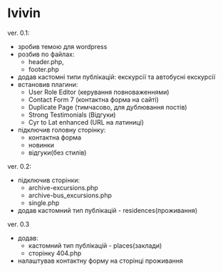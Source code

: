 # lvivin

ver. 0.1:
  - зробив темою для wordpress
  - розбив по файлах: 
    - header.php,
    - footer.php
  - додав кастомні типи публікацій: екскурсії та автобусні екскурсії
  - встановив плагини:
    - User Role Editor (керування повноваженнями)
    - Contact Form 7 (контактна форма на сайті)
    - Duplicate Page (тимчасово, для дублювання постів)
    - Strong Testimonials (Відгуки)
    - Cyr to Lat enhanced (URL на латиниці)
  - підключив головну сторінку:
    - контактна форма
    - новинки
    - відгуки(без стилів)

ver. 0.2:
  - підключив сторінки:
    - archive-excursions.php
    - archive-bus_excursions.php
    - single.php
  - додав кастомний тип публікацій - residences(проживання)

ver. 0.3
  - додав:
    - кастомний тип публікацій - places(заклади)
    - сторінку 404.php
  - налаштував контактну форму на сторінці проживання